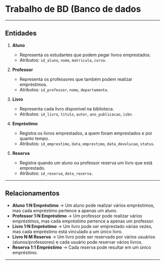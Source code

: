 # Trabalho de BD (Banco de dados
---

## Entidades
1. **Aluno**  
   - Representa os estudantes que podem pegar livros emprestados.  
   - Atributos: `id_aluno`, `nome`, `matricula`, `curso`.

2. **Professor**  
   - Representa os professores que também podem realizar empréstimos.  
   - Atributos: `id_professor`, `nome`, `departamento`.

3. **Livro**  
   - Representa cada livro disponível na biblioteca.  
   - Atributos: `id_livro`, `titulo`, `autor`, `ano_publicacao`, `isbn`.

4. **Empréstimo**  
   - Registra os livros emprestados, a quem foram emprestados e por quanto tempo.  
   - Atributos: `id_emprestimo`, `data_emprestimo`, `data_devolucao`, `status`.

5. **Reserva**  
   - Registra quando um aluno ou professor reserva um livro que está emprestado.  
   - Atributos: `id_reserva`, `data_reserva`.

---

## Relacionamentos
- **Aluno 1:N Empréstimo** → Um aluno pode realizar vários empréstimos, mas cada empréstimo pertence a apenas um aluno.  
- **Professor 1:N Empréstimo** → Um professor pode realizar vários empréstimos, mas cada empréstimo pertence a apenas um professor.  
- **Livro 1:N Empréstimo** → Um livro pode ser emprestado várias vezes, mas cada empréstimo está vinculado a um único livro.  
- **Livro N:M Reserva** → Um livro pode ser reservado por vários usuários (alunos/professores) e cada usuário pode reservar vários livros.  
- **Reserva 1:1 Empréstimo** → Cada reserva pode resultar em um único empréstimo.

---
